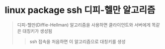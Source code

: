 # linux package ssh 디피-헬만 알고리즘

> 디피-헬만(Diffie-Hellman) 알고리즘을 사용하면 클라이언트와 서버에게 똑같은 대칭키가 생성됨
>
> > ssh 접속을 처음하면 이 알고리즘으로 대칭키를 생성

